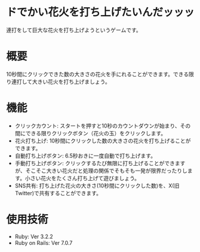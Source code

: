 # ドでかい花火を打ち上げたいんだッッッ
連打をして巨大な花火を打ち上げようというゲームです。

# 概要
10秒間にクリックできた数の大きさの花火を手にれることができます。できる限り連打して大きい花火を打ち上げましょう。

# 機能
* クリックカウント: スタートを押すと10秒のカウントダウンが始まり、その間にできる限りクリックボタン（花火の玉）をクリックします。
* 花火打ち上げ: 10秒間にクリックした数の大きさの花火を打ち上げることができます。
* 自動打ち上げボタン: 6.5秒おきに一度自動で打ち上げます。
* 手動打ち上げボタン: クリックするたび無限に打ち上げることができますが、そこそこ大きい花火だと処理の関係でそもそも一発が限界だったりします。小さい花火をたくさん打ち上げて遊びましょう。
* SNS共有: 打ち上げた花火の大きさ(10秒間にクリックした数)を、X(旧Twitter)で共有することができます。

# 使用技術
* Ruby: Ver 3.2.2
* Ruby on Rails: Ver 7.0.7
